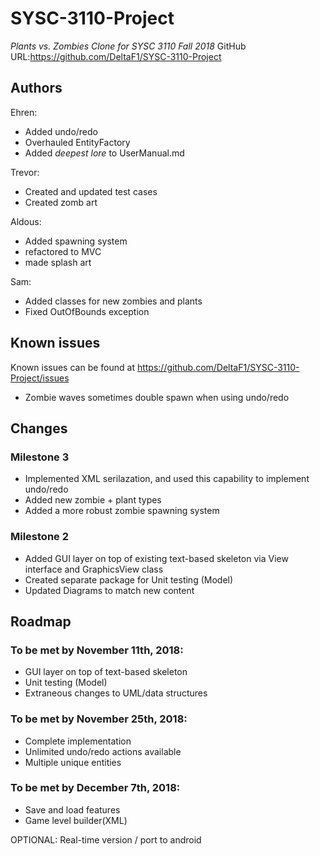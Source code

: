 # SYSC-3110-Project
_Plants vs. Zombies Clone for SYSC 3110 Fall 2018_
GitHub URL:https://github.com/DeltaF1/SYSC-3110-Project

## Authors
Ehren:
- Added undo/redo
- Overhauled EntityFactory
- Added *deepest lore* to UserManual.md

Trevor:
- Created and updated test cases
- Created zomb art

Aldous:
- Added spawning system
- refactored to MVC
- made splash art

Sam:
- Added classes for new zombies and plants
- Fixed OutOfBounds exception

## Known issues

Known issues can be found at https://github.com/DeltaF1/SYSC-3110-Project/issues

- Zombie waves sometimes double spawn when using undo/redo

## Changes

### Milestone 3
- Implemented XML serilazation, and used this capability to implement undo/redo
- Added new zombie + plant types
- Added a more robust zombie spawning system

### Milestone 2

- Added GUI layer on top of existing text-based skeleton via View interface and GraphicsView class
- Created separate package for Unit testing (Model)
- Updated Diagrams to match new content

## Roadmap

### To be met by November 11th, 2018:

- GUI layer on top of text-based skeleton
- Unit testing (Model)
- Extraneous changes to UML/data structures

### To be met by November 25th, 2018:

- Complete implementation
- Unlimited undo/redo actions available
- Multiple unique entities

### To be met by December 7th, 2018:

- Save and load features
- Game level builder(XML)

OPTIONAL: Real-time version / port to android



